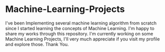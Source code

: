 # Machine-Learning-Projects

I've been Implementing several machine learning algorithm from scratch since I started learning the concepts of Machine Learning. I'm happy to share my works through this repository.
I'm currently working on some Machine Learning Projects, I'll very much appreciate if you visit my profile and explore those.
Thank You.
